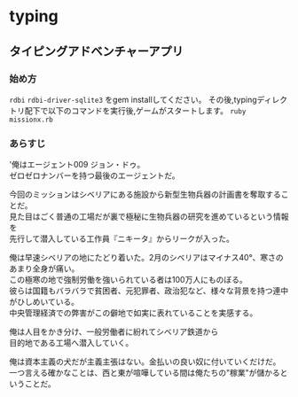 # typing
## タイピングアドベンチャーアプリ

### 始め方
`rdbi`
`rdbi-driver-sqlite3`
をgem installしてください。
その後,typingディレクトリ配下で以下のコマンドを実行後,ゲームがスタートします。
`ruby missionx.rb`

### あらすじ
'俺はエージェント009 ジョン・ドゥ。  
ゼロゼロナンバーを持つ最後のエージェントだ。  
  
今回のミッションはシベリアにある施設から新型生物兵器の計画書を奪取することだ。  
見た目はごく普通の工場だが裏で極秘に生物兵器の研究を進めているという情報を  
先行して潜入している工作員『ニキータ』からリークが入った。  
  
俺は早速シベリアの地にたどり着いた。2月のシベリアはマイナス40°、寒さのあまり全身が痛い。  
この極寒の地で強制労働を強いられている者は100万人にものぼる。  
彼らは国籍もバラバラで貧困者、元犯罪者、政治犯など、様々な背景を持つ連中がひしめいている。  
中央管理経済での弊害がこの僻地で如実に表れていることを実感する。  
  
俺は人目をかき分け、一般労働者に紛れてシベリア鉄道から  
目的地である工場へ潜入していく。  
  
俺は資本主義の犬だが主義主張はない。金払いの良い奴に付いていくだけだ。  
一つ言える確かなことは、西と東が喧嘩している間は俺たちの"稼業"が儲かるということだ。  
